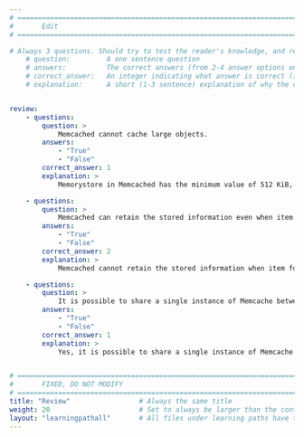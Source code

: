 ```yaml
---
# ================================================================================
#       Edit
# ================================================================================

# Always 3 questions. Should try to test the reader's knowledge, and reinforce the key points you want them to remember.
    # question:         A one sentence question
    # answers:          The correct answers (from 2-4 answer options only). Should be surrounded by quotes.
    # correct_answer:   An integer indicating what answer is correct (index starts from 0)
    # explanation:      A short (1-3 sentence) explanation of why the correct answer is correct. Can add additional context if desired


review:
    - questions:
        question: >
            Memcached cannot cache large objects.
        answers:
            - "True"
            - "False"
        correct_answer: 1                   
        explanation: >
            Memorystore in Memcached has the minimum value of 512 KiB, the maximum value of 128 MiB , and the default value is 1 MiB.

    - questions:
        question: >
            Memcached can retain the stored information even when item form cache is deleted.
        answers:
            - "True"
            - "False"
        correct_answer: 2
        explanation: >
            Memcached cannot retain the stored information when item form the cache is deleted.

    - questions:
        question: >
            It is possible to share a single instance of Memcache between multiple projects.
        answers:
            - "True"
            - "False"
        correct_answer: 1
        explanation: >
            Yes, it is possible to share a single instance of Memcache between multiple projects because Memcache is a memory store space and it can be run on one or more servers. 


# ================================================================================
#       FIXED, DO NOT MODIFY
# ================================================================================
title: "Review"                 # Always the same title
weight: 20                      # Set to always be larger than the content in this path
layout: "learningpathall"       # All files under learning paths have this same wrapper
---
```

